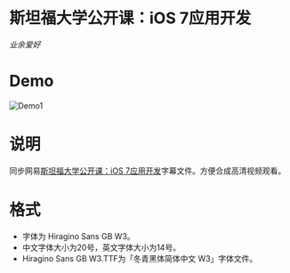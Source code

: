 斯坦福大学公开课：iOS 7应用开发
====================

*业余爱好*

Demo
====

![Demo1](https://github.com/jkyin/Subtitle/blob/master/Demo1.png?raw=true)

说明
====

同步网易[斯坦福大学公开课：iOS 7应用开发](http://v.163.com/special/opencourse/ios7.html)字幕文件。方便合成高清视频观看。

格式
====

* 字体为 Hiragino Sans GB W3。
* 中文字体大小为20号，英文字体大小为14号。
* Hiragino Sans GB W3.TTF为「冬青黑体简体中文 W3」字体文件。

